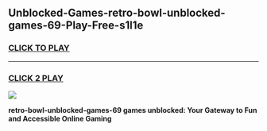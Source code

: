 
## Unblocked-Games-retro-bowl-unblocked-games-69-Play-Free-s1l1e
<h3>
<a href="https://premium76.site?title=retro-bowl-unblocked-games-69&ref=18A">CLICK TO PLAY</a></h3>
<hr>

<h3>
<a href="https://premium76.site?title=retro-bowl-unblocked-games-69&ref=18A">CLICK 2 PLAY</a>
  
</h3>

<a href="https://premium76.site?title=retro-bowl-unblocked-games-69&ref=18A"><img src="https://clearcache.store/games.png"></a>


**retro-bowl-unblocked-games-69 games unblocked: Your Gateway to Fun and Accessible Online Gaming**
